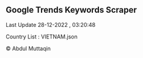 

## Google Trends Keywords Scraper 
 
Last Update 28-12-2022 , 03:20:48

Country List :
VIETNAM.json



© Abdul Muttaqin 
